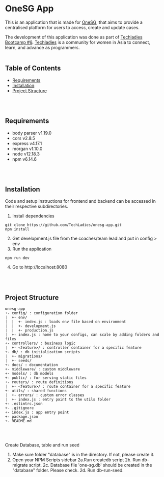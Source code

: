 # OneSG App
This is an application that is made for [OneSG](http://onesingapore.org/), that aims to provide a centralised platform for users to access, create and update cases.

The development of this application was done as part of [Techladies Bootcamp #6](https://github.com/TechLadies/bootcamp6-info). [Techladies](http://www.techladies.co/) is a community for women in Asia to connect, learn, and advance as programmers.
<br/>
<br/>

## Table of Contents
- [Requirements](#requirements)
- [Installation](#installation)
- [Project Structure](#project-structure)
<br/>
<br/>

## Requirements
- body parser v1.19.0
- cors v2.8.5
- express v4.17.1
- morgan v1.10.0
- node v12.18.3
- npm v6.14.6
<br/>
<br/>

## Installation
Code and setup instructions for frontend and backend can be accessed in their respective subdirectories.
1. Install dependencies
```
git clone https://github.com/TechLadies/onesg-app.git
npm install
```
2. Get development.js file from the coaches/team lead and put in config > env
3. Run the application
```
npm run dev
```
4. Go to http://localhost:8080
<br/>
<br/>

## Project Structure
```
onesg-app
+- config/ : configuration folder
|  +- env/
|  |  +- index.js : loads env file based on environment
|  |  +- development.js
|  |  +- production.js
|  +- index.js : home to your configs, can scale by adding folders and files
+- controllers/ : business logic
|  +- <feature>/ : controller container for a specific feature
+- db/ : db initialization scripts
|  +- migrations/
|  +- seeds/
+- docs/ : documentation
+- middleware/ : custom middleware
+- models/ : db models
+- public/ : for serving static files
+- routers/ : route definitions
|  +- <feature>/ : route container for a specific feature
+- utils/ : shared functions
|  +- errors/ : custom error classes
|  +- index.js : entry point to the utils folder
+- .eslintrc.json
+- .gitignore
+- index.js : app entry point
+- package.json
+- README.md
```
<br/>
<br/>

Create Database, table and run seed
1. Make sure folder "database" is in the directory. If not, please create it.
2. Open your NPM Scripts sidebar
    2a.Run createdb script 
    2b. Run db-migrate script. 
    2c. Database file 'one-sg.db' should be created in the "database" folder. Please check.
    2d. Run db-run-seed.

